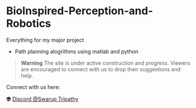 # BioInspired-Perception-and-Robotics
Everything for my major project

- Path planning alogrithms using matlab and python


>**Warning**
>The site is under active construction and progress. Viewers are encouraged to connect with us to drop their suggestions and help.

Connect with us here:

👽 [Discord @Swarup Tripathy](https://discord.com/channels/718336604887973939)
